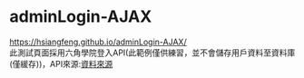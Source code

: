 # adminLogin-AJAX  
https://hsiangfeng.github.io/adminLogin-AJAX/  
此測試頁面採用六角學院登入API(此範例僅供練習，並不會儲存用戶資料至資料庫(僅緩存))，API來源:<a href="https://github.com/hexschool/nodejs_ajax_tutorial">資料來源</a>  
